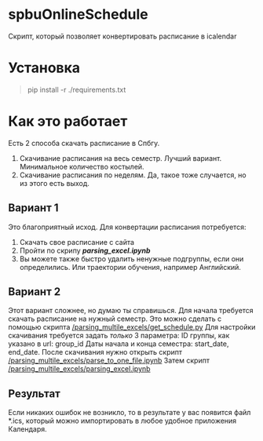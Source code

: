 # spbuOnlineSchedule
Скрипт, который позволяет конвертировать расписание в icalendar
# Установка

> pip install -r ./requirements.txt

# Как это работает
Есть 2 способа скачать расписание в Спбгу.
1. Скачивание расписания на весь семестр. Лучший вариант. Минимальное количество костылей.
2. Скачивание расписания по неделям. Да, такое тоже случается, но из этого есть выход.

## Вариант 1
Это благоприятный исход.
Для конвертации расписания потребуется:
1. Скачать свое расписание с сайта
2. Пройти по скрипу ***parsing_excel.ipynb***
3. Вы можете также быстро удалить ненужные подгруппы, если они определились. Или траектории обучения, например Английский.

## Вариант 2
Этот вариант сложнее, но думаю ты справишься.
Для начала требуется скачать расписание на нужный семестр. Это можно сделать с помощью скрипта [/parsing_multile_excels/get_schedule.py](/parsing_multile_excels/get_schedule.py)
Для настройки скачивания требуется задать _только_ 3 параметра:
ID группы, как указано в url: group_id
Даты начала и конца семестра: start_date, end_date.
После скачивания нужно открыть скрипт [/parsing_multile_excels/parse_to_one_file.ipynb](/parsing_multile_excels/parse_to_one_file.ipynb)
Затем скрипт [/parsing_multile_excels/parsing_excel.ipynb](/parsing_multile_excels/parsing_excel.ipynb)

## Результат
Если никаких ошибок не возникло, то в результате у вас появится файл *.ics, который можно импортировать в любое удобное приложения Календаря.
